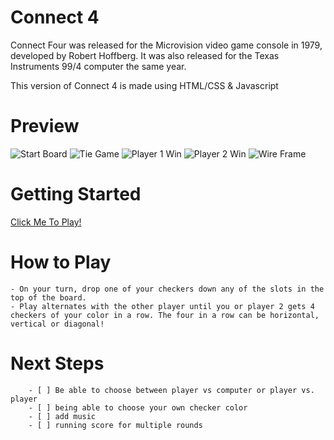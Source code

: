 # Connect 4 # 
Connect Four was released for the Microvision video game console in 1979, developed by Robert Hoffberg. It was also released for the Texas Instruments 99/4 computer the same year.

This version of Connect 4 is made using HTML/CSS & Javascript

# Preview #

![Start Board](https://i.imgur.com/79oFVmZ.jpg)
![Tie Game](https://i.imgur.com/O0Pha9T.jpg)
![Player 1 Win](https://i.imgur.com/o9ALzw8.jpg)
![Player 2 Win](https://i.imgur.com/ghTIkUj.jpg)
![Wire Frame](https://i.imgur.com/JE43Ahs.jpg)

# Getting Started #

[Click Me To Play!](https://jenstiza.github.io/Connect-Four/)

# How to Play #
    - On your turn, drop one of your checkers down any of the slots in the top of the board. 
    - Play alternates with the other player until you or player 2 gets 4 checkers of your color in a row. The four in a row can be horizontal, vertical or diagonal!

# Next Steps #
        - [ ] Be able to choose between player vs computer or player vs. player
        - [ ] being able to choose your own checker color
        - [ ] add music
        - [ ] running score for multiple rounds
    